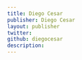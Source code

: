 ```yaml
---
title: Diego Cesar
publisher: Diego Cesar
layout: publisher
twitter:
github: diegocesar
description:
---
```

